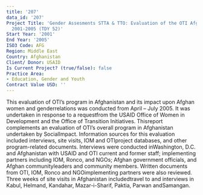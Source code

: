 ```yaml
---
title: '207'
data_id: '207'
Project Title: 'Gender Assesments STTA & TTO: Evaluation of the OTI Afghanistan Program,
  2001-2005 (TDY 52)'
Start Year: '2001'
End Year: '2005'
ISO3 Code: AFG
Region: Middle East
Country: Afghanistan
Client/ Donor: USAID
Is Current Project? (true/false): false
Practice Area:
- Education, Gender and Youth
Contract Value USD: ''
---
```


This evaluation of OTI’s program in Afghanistan and its impact upon Afghan women and genderrelations was conducted from April – July 2005. It was undertaken in response to a requestfrom the USAID Office of Women in Development and the Office of Transition Initiatives. Thisreport complements an evaluation of OTI’s overall program in Afghanistan undertaken by SocialImpact. Information sources for this evaluation included interviews, site visits, IOM and OTIproject databases, and other program-related documents. Interviews were conducted inWashington, D.C. and Afghanistan with USAID and OTI current and former staff; implementing partners including IOM, Ronco, and NGOs; Afghan government officials, and Afghan communityleaders and community members. Written documents from OTI, IOM, Ronco and NGOimplementing partners were also reviewed. Three weeks of site visits in Afghanistan includedtravel to and interviews in Kabul, Helmand, Kandahar, Mazar-i-Sharif, Paktia, Parwan andSamangan.